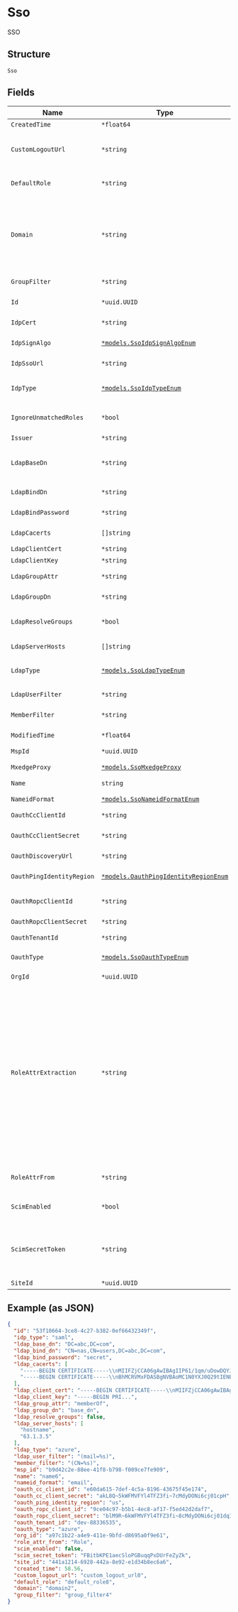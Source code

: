 
# Sso

SSO

## Structure

`Sso`

## Fields

| Name | Type | Tags | Description |
|  --- | --- | --- | --- |
| `CreatedTime` | `*float64` | Optional | when the object has been created, in epoch |
| `CustomLogoutUrl` | `*string` | Optional | if `idp_type`==`saml`, a URL we will redirect the user after user logout from Mist (for some IdP which supports a custom logout URL that is different from SP-initiated SLO process) |
| `DefaultRole` | `*string` | Optional | if `idp_type`==`saml`, default role to assign if there’s no match. By default, an assertion is treated as invalid when there’s no role matched |
| `Domain` | `*string` | Optional | random string generated during the SSO creation and used to generate the SAML URLs:<br><br>* ACS URL = `/api/v1/saml/{domain}/login` (e.g. `https://api.mist.com/api/v1/saml/s4t5vwv8/login`)<br>* Single Logout URL = `/api/v1/saml/{domain}/logout` (e.g. `https://api.mist.com/api/v1/saml/s4t5vwv8/logout`) |
| `GroupFilter` | `*string` | Optional | Required if `ldap_type`==`custom`, LDAP filter that will identify the type of group |
| `Id` | `*uuid.UUID` | Optional | Unique ID of the object instance in the Mist Organnization |
| `IdpCert` | `*string` | Optional | if `idp_type`==`saml`. IDP Cert (used to verify the signed response) |
| `IdpSignAlgo` | [`*models.SsoIdpSignAlgoEnum`](../../doc/models/sso-idp-sign-algo-enum.md) | Optional | Required if `idp_type`==`saml`, Signing algorithm for SAML Assertion. enum: `sha1`, `sha256`, `sha384`, `sha512` |
| `IdpSsoUrl` | `*string` | Optional | Required if `idp_type`==`saml`, IDP Single-Sign-On URL |
| `IdpType` | [`*models.SsoIdpTypeEnum`](../../doc/models/sso-idp-type-enum.md) | Optional | * For Admin SSO, enum: `saml`<br>* For NAC SSO, enum: `ldap`, `mxedge_proxy`, `oauth`<br>**Default**: `"saml"` |
| `IgnoreUnmatchedRoles` | `*bool` | Optional | if `idp_type`==`saml`, ignore any unmatched roles provided in assertion. By default, an assertion is treated as invalid for any unmatched role |
| `Issuer` | `*string` | Optional | if `idp_type`==`saml`. IDP issuer URL |
| `LdapBaseDn` | `*string` | Optional | Required if `idp_type`==`ldap`, whole domain or a specific organization unit (container) in Search base to specify where users and groups are found in the LDAP tree |
| `LdapBindDn` | `*string` | Optional | Required if `idp_type`==`ldap`, the account used to authenticate against the LDAP |
| `LdapBindPassword` | `*string` | Optional | Required if `idp_type`==`ldap`, the password used to authenticate against the LDAP |
| `LdapCacerts` | `[]string` | Optional | Required if `idp_type`==`ldap`, list of CA certificates to validate the LDAP certificate |
| `LdapClientCert` | `*string` | Optional | if `idp_type`==`ldap`, LDAPS Client certificate |
| `LdapClientKey` | `*string` | Optional | if `idp_type`==`ldap`, Key for the `ldap_client_cert` |
| `LdapGroupAttr` | `*string` | Optional | if `ldap_type`==`custom`<br>**Default**: `"memberOf"` |
| `LdapGroupDn` | `*string` | Optional | if `ldap_type`==`custom`<br>**Default**: `"base_dn"` |
| `LdapResolveGroups` | `*bool` | Optional | if `idp_type`==`ldap`, whether to recursively resolve LDAP groups<br>**Default**: `false` |
| `LdapServerHosts` | `[]string` | Optional | if `idp_type`==`ldap`, list of LDAP/LDAPS server IP Addresses or Hostnames |
| `LdapType` | [`*models.SsoLdapTypeEnum`](../../doc/models/sso-ldap-type-enum.md) | Optional | if `idp_type`==`ldap`. enum: `azure`, `custom`, `google`, `okta`, `ping_identity`<br>**Default**: `"azure"` |
| `LdapUserFilter` | `*string` | Optional | Required if `ldap_type`==`custom`, LDAP filter that will identify the type of user |
| `MemberFilter` | `*string` | Optional | Required if `ldap_type`==`custom`,LDAP filter that will identify the type of member |
| `ModifiedTime` | `*float64` | Optional | when the object has been modified for the last time, in epoch |
| `MspId` | `*uuid.UUID` | Optional | - |
| `MxedgeProxy` | [`*models.SsoMxedgeProxy`](../../doc/models/sso-mxedge-proxy.md) | Optional | if `idp_type`==`mxedge_proxy`, this requires `mist_nac` to be enabled on the mxcluster |
| `Name` | `string` | Required | name |
| `NameidFormat` | [`*models.SsoNameidFormatEnum`](../../doc/models/sso-nameid-format-enum.md) | Optional | if `idp_type`==`saml`. enum: `email`, `unspecified`<br>**Default**: `"email"` |
| `OauthCcClientId` | `*string` | Optional | Required if `idp_type`==`oauth`, Client Credentials |
| `OauthCcClientSecret` | `*string` | Optional | Required if `idp_type`==`oauth`, oauth_cc_client_secret is RSA private key, of the form "-----BEGIN RSA PRIVATE KEY--...." |
| `OauthDiscoveryUrl` | `*string` | Optional | if `idp_type`==`oauth` |
| `OauthPingIdentityRegion` | [`*models.OauthPingIdentityRegionEnum`](../../doc/models/oauth-ping-identity-region-enum.md) | Optional | enum: `us` (United States, default), `ca` (Canada), `eu` (Europe), `asia` (Asia), `au` (Australia)<br>**Default**: `"us"` |
| `OauthRopcClientId` | `*string` | Optional | if `idp_type`==`oauth`, ropc = Resource Owner Password Credentials |
| `OauthRopcClientSecret` | `*string` | Optional | if `oauth_type`==`azure` or `oauth_type`==`azure-gov`. oauth_ropc_client_secret can be empty |
| `OauthTenantId` | `*string` | Optional | Required if `idp_type`==`oauth`, oauth_tenant_id |
| `OauthType` | [`*models.SsoOauthTypeEnum`](../../doc/models/sso-oauth-type-enum.md) | Optional | if `idp_type`==`oauth`. enum: `azure`, `azure-gov`, `okta`, `ping_identity`<br>**Default**: `"azure"` |
| `OrgId` | `*uuid.UUID` | Optional | - |
| `RoleAttrExtraction` | `*string` | Optional | if `idp_type`==`saml`, custom role attribute parsing scheme<br><br>Supported Role Parsing Schemes<br><br><table><tr><th>Name</th><th>Scheme</th></tr><tr><td>cn</td><td><ul><li>The expected role attribute format in SAML Assertion is “CN=cn,OU=ou1,OU=ou2,…”</li><li>CN (the key) is case insensitive and exactly 1 CN is expected (or the entire entry will be ignored)</li><li>E.g. if role attribute is “CN=cn,OU=ou1,OU=ou2” then parsed role value is “cn”</li></ul></td></tr></table><br> |
| `RoleAttrFrom` | `*string` | Optional | if `idp_type`==`saml`, name of the attribute in SAML Assertion to extract role from<br>**Default**: `"Role"` |
| `ScimEnabled` | `*bool` | Optional | if `idp_type`==`oauth`, indicates if SCIM provisioning is enabled for the OAuth IDP<br>**Default**: `false` |
| `ScimSecretToken` | `*string` | Optional | if `idp_type`==`oauth`, scim_secret_token (auto-generated when not provided by caller and `scim_enabled`==`true`, empty string when `scim_enabled`==`false`) is used as the Bearer token in the Authorization header of SCIM provisioning requests by the IDP |
| `SiteId` | `*uuid.UUID` | Optional | - |

## Example (as JSON)

```json
{
  "id": "53f10664-3ce8-4c27-b382-0ef66432349f",
  "idp_type": "saml",
  "ldap_base_dn": "DC=abc,DC=com",
  "ldap_bind_dn": "CN=nas,CN=users,DC=abc,DC=com",
  "ldap_bind_password": "secret",
  "ldap_cacerts": [
    "-----BEGIN CERTIFICATE-----\\nMIIFZjCCA06gAwIBAgIIP61/1qm/uDowDQYJKoZIhvcNAQELBQE\\n-----END CERTIFICATE-----",
    "-----BEGIN CERTIFICATE-----\\nBhMCRVMxFDASBgNVBAoMC1N0YXJ0Q29tIENBMSwwKgYDVn-----END CERTIFICATE-----"
  ],
  "ldap_client_cert": "-----BEGIN CERTIFICATE-----\\nMIIFZjCCA06gAwIBAgIIP61/1qm/uDowDQYJKoZIhvcNAQELBQE\\n-----END CERTIFICATE-----",
  "ldap_client_key": "-----BEGIN PRI...",
  "ldap_group_attr": "memberOf",
  "ldap_group_dn": "base_dn",
  "ldap_resolve_groups": false,
  "ldap_server_hosts": [
    "hostname",
    "63.1.3.5"
  ],
  "ldap_type": "azure",
  "ldap_user_filter": "(mail=%s)",
  "member_filter": "(CN=%s)",
  "msp_id": "b9d42c2e-88ee-41f8-b798-f009ce7fe909",
  "name": "name6",
  "nameid_format": "email",
  "oauth_cc_client_id": "e60da615-7def-4c5a-8196-43675f45e174",
  "oauth_cc_client_secret": "akL8Q~5kWFMVFYl4TFZ3fi~7cMdyDONi6cj01cpH",
  "oauth_ping_identity_region": "us",
  "oauth_ropc_client_id": "9ce04c97-b5b1-4ec8-af17-f5ed42d2daf7",
  "oauth_ropc_client_secret": "blM9R~6kWFMVFYl4TFZ3fi~8cMdyDONi6cj01dqI",
  "oauth_tenant_id": "dev-88336535",
  "oauth_type": "azure",
  "org_id": "a97c1b22-a4e9-411e-9bfd-d8695a0f9e61",
  "role_attr_from": "Role",
  "scim_enabled": false,
  "scim_secret_token": "FBitbKPE1aecSloPGBuqqPxDUrFeZyZk",
  "site_id": "441a1214-6928-442a-8e92-e1d34b8ec6a6",
  "created_time": 58.56,
  "custom_logout_url": "custom_logout_url0",
  "default_role": "default_role8",
  "domain": "domain2",
  "group_filter": "group_filter4"
}
```

